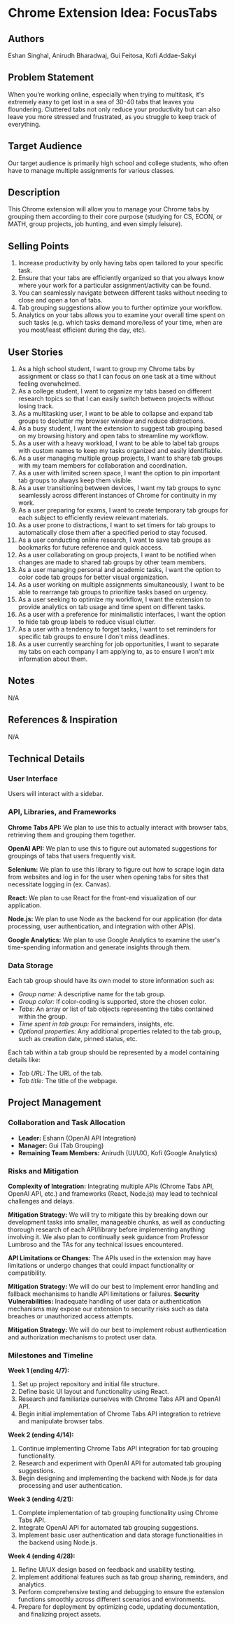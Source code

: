 # Chrome Extension Idea: FocusTabs

## Authors

Eshan Singhal, Anirudh Bharadwaj, Gui Feitosa, Kofi Addae-Sakyi

## Problem Statement

When you’re working online, especially when trying to multitask, it's extremely easy to get lost in a sea of 30-40 tabs that leaves you floundering. Cluttered tabs not only reduce your productivity but can also leave you more stressed and frustrated, as you struggle to keep track of everything. 

## Target Audience

Our target audience is primarily high school and college students, who often have to manage multiple assignments for various classes.

## Description

This Chrome extension will allow you to manage your Chrome tabs by grouping them according to their core purpose (studying for CS, ECON, or MATH, group projects, job hunting, and even simply leisure).

## Selling Points

1. Increase productivity by only having tabs open tailored to your specific task.  
2. Ensure that your tabs are efficiently organized so that you always know where your work for a particular assignment/activity can be found.
3. You can seamlessly navigate between different tasks without needing to close and open a ton of tabs.
4. Tab grouping suggestions allow you to further optimize your workflow.
5. Analytics on your tabs allows you to examine your overall time spent on such tasks (e.g. which tasks demand more/less of your time, when are you most/least efficient during the day, etc).

## User Stories

1. As a high school student, I want to group my Chrome tabs by assignment or class so that I can focus on one task at a time without feeling overwhelmed.
2. As a college student, I want to organize my tabs based on different research topics so that I can easily switch between projects without losing track.
3. As a multitasking user, I want to be able to collapse and expand tab groups to declutter my browser window and reduce distractions.
4. As a busy student, I want the extension to suggest tab grouping based on my browsing history and open tabs to streamline my workflow.
5. As a user with a heavy workload, I want to be able to label tab groups with custom names to keep my tasks organized and easily identifiable.
6. As a user managing multiple group projects, I want to share tab groups with my team members for collaboration and coordination.
7. As a user with limited screen space, I want the option to pin important tab groups to always keep them visible.
8. As a user transitioning between devices, I want my tab groups to sync seamlessly across different instances of Chrome for continuity in my work.
9. As a user preparing for exams, I want to create temporary tab groups for each subject to efficiently review relevant materials.
10. As a user prone to distractions, I want to set timers for tab groups to automatically close them after a specified period to stay focused.
11. As a user conducting online research, I want to save tab groups as bookmarks for future reference and quick access.
12. As a user collaborating on group projects, I want to be notified when changes are made to shared tab groups by other team members.
13. As a user managing personal and academic tasks, I want the option to color code tab groups for better visual organization.
14. As a user working on multiple assignments simultaneously, I want to be able to rearrange tab groups to prioritize tasks based on urgency.
15. As a user seeking to optimize my workflow, I want the extension to provide analytics on tab usage and time spent on different tasks.
16. As a user with a preference for minimalistic interfaces, I want the option to hide tab group labels to reduce visual clutter.
17. As a user with a tendency to forget tasks, I want to set reminders for specific tab groups to ensure I don't miss deadlines.
18. As a user currently searching for job opportunities, I want to separate my tabs on each company I am applying to, as to ensure I won't mix information about them.

## Notes

N/A

## References & Inspiration

N/A

## Technical Details

### User Interface

Users will interact with a sidebar.

### API, Libraries, and Frameworks

**Chrome Tabs API:** We plan to use this to actually interact with browser tabs, retrieving them and grouping them together.

**OpenAI API:** We plan to use this to figure out automated suggestions for groupings of tabs that users frequently visit.

**Selenium:** We plan to use this library to figure out how to scrape login data from websites and log in for the user when opening tabs for sites that necessitate logging in (ex. Canvas).

**React:** We plan to use React for the front-end visualization of our application.

**Node.js:** We plan to use Node as the backend for our application (for data processing, user authentication, and integration with other APIs).

**Google Analytics:** We plan to use Google Analytics to examine the user's time-spending information and generate insights through them.

### Data Storage

Each tab group should have its own model to store information such as:
- _Group name:_ A descriptive name for the tab group.
- _Group color:_ If color-coding is supported, store the chosen color.
- _Tabs:_ An array or list of tab objects representing the tabs contained within the group.
- _Time spent in tab group:_ For remainders, insights, etc.
- _Optional properties:_ Any additional properties related to the tab group, such as creation date, pinned status, etc.

Each tab within a tab group should be represented by a model containing details like:
- _Tab URL:_ The URL of the tab.
- _Tab title:_ The title of the webpage.

## Project Management

### Collaboration and Task Allocation

- **Leader:** Eshann (OpenAI API Integration)
- **Manager:** Gui (Tab Grouping)
- **Remaining Team Members:** Anirudh (UI/UX), Kofi (Google Analytics)

### Risks and Mitigation

**Complexity of Integration:** Integrating multiple APIs (Chrome Tabs API, OpenAI API, etc.) and frameworks (React, Node.js) may lead to technical challenges and delays.

**Mitigation Strategy:** We will try to mitigate this by breaking down our development tasks into smaller, manageable chunks, as well as conducting thorough research of each API/library before implementing anything involving it. We also plan to continually seek guidance from Professor Lumbroso and the TAs for any technical issues encountered.

**API Limitations or Changes:** The APIs used in the extension may have limitations or undergo changes that could impact functionality or compatibility.

**Mitigation Strategy:** We will do our best to Implement error handling and fallback mechanisms to handle API limitations or failures.
**Security Vulnerabilities:** Inadequate handling of user data or authentication mechanisms may expose our extension to security risks such as data breaches or unauthorized access attempts.

**Mitigation Strategy:** We will do our best to implement robust authentication and authorization mechanisms to protect user data.

### Milestones and Timeline

**Week 1 (ending 4/7):**
1. Set up project repository and initial file structure.
2. Define basic UI layout and functionality using React.
3. Research and familiarize ourselves with Chrome Tabs API and OpenAI API.
4. Begin initial implementation of Chrome Tabs API integration to retrieve and manipulate browser tabs.

**Week 2 (ending 4/14):**
1. Continue implementing Chrome Tabs API integration for tab grouping functionality.
2. Research and experiment with OpenAI API for automated tab grouping suggestions.
3. Begin designing and implementing the backend with Node.js for data processing and user authentication.

**Week 3 (ending 4/21):**
1. Complete implementation of tab grouping functionality using Chrome Tabs API.
2. Integrate OpenAI API for automated tab grouping suggestions.
3. Implement basic user authentication and data storage functionalities in the backend using Node.js.

**Week 4 (ending 4/28):**
1. Refine UI/UX design based on feedback and usability testing.
2. Implement additional features such as tab group sharing, reminders, and analytics.
3. Perform comprehensive testing and debugging to ensure the extension functions smoothly across different scenarios and environments.
4. Prepare for deployment by optimizing code, updating documentation, and finalizing project assets.
